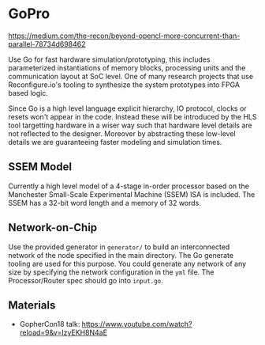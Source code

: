 # GoPro

https://medium.com/the-recon/beyond-opencl-more-concurrent-than-parallel-78734d698462

Use Go for fast hardware simulation/prototyping,
this includes parameterized instantiations of memory blocks, processing units and the communication layout at SoC level.
One of many research projects that use Reconfigure.io's tooling to synthesize the system prototypes into FPGA based logic.

Since Go is a high level language explicit hierarchy, IO protocol, clocks or resets won't appear in the code. Instead these will be introduced by the HLS tool targetting hardware in a wiser way such that hardware level details are not reflected to the designer. Moreover by abstracting these low-level details we are guaranteeing faster modeling and simulation times.

## SSEM Model

Currently a high level model of a 4-stage in-order processor based on the Manchester Small-Scale Experimental Machine (SSEM) ISA is included. The SSEM has a 32-bit word length and a memory of 32 words. 

## Network-on-Chip

Use the provided generator in `generator/` to build an interconnected network of the node specified in the main directory. The Go generate tooling are used for this purpose. You could generate any network of any size by specifying the network configuration in the `yml` file. The Processor/Router spec should go into `input.go`.

## Materials

* GopherCon18 talk: https://www.youtube.com/watch?reload=9&v=IzyEKH8N4aE


